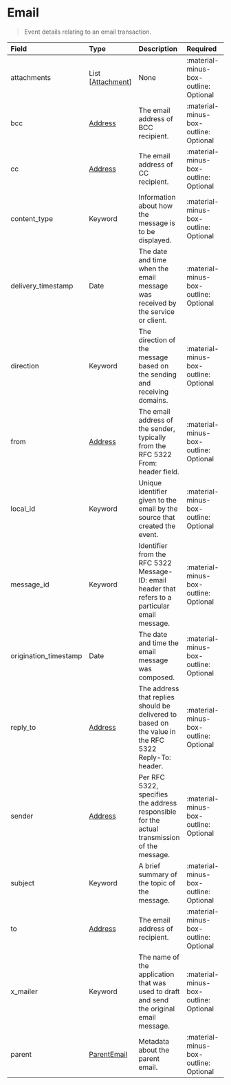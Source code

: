 [comment]: # (AUTOGENERATED MARKDOWN CONTENT)
# Email
> Event details relating to an email transaction.

| Field | Type | Description | Required | Default |
| :--- | :--- | :--- | :--- | :--- |
| attachments | List [[Attachment](/howler/odm/class/attachment)] | None | :material-minus-box-outline: Optional | `None` |
| bcc | [Address](/howler/odm/class/address) | The email address of BCC recipient. | :material-minus-box-outline: Optional | `None` |
| cc | [Address](/howler/odm/class/address) | The email address of CC recipient. | :material-minus-box-outline: Optional | `None` |
| content_type | Keyword | Information about how the message is to be displayed. | :material-minus-box-outline: Optional | `None` |
| delivery_timestamp | Date | The date and time when the email message was received by the service or client. | :material-minus-box-outline: Optional | `None` |
| direction | Keyword | The direction of the message based on the sending and receiving domains. | :material-minus-box-outline: Optional | `None` |
| from | [Address](/howler/odm/class/address) | The email address of the sender, typically from the RFC 5322 From: header field. | :material-minus-box-outline: Optional | `None` |
| local_id | Keyword | Unique identifier given to the email by the source that created the event. | :material-minus-box-outline: Optional | `None` |
| message_id | Keyword | Identifier from the RFC 5322 Message-ID: email header that refers to a particular email message. | :material-minus-box-outline: Optional | `None` |
| origination_timestamp | Date | The date and time the email message was composed. | :material-minus-box-outline: Optional | `None` |
| reply_to | [Address](/howler/odm/class/address) | The address that replies should be delivered to based on the value in the RFC 5322 Reply-To: header. | :material-minus-box-outline: Optional | `None` |
| sender | [Address](/howler/odm/class/address) | Per RFC 5322, specifies the address responsible for the actual transmission of the message. | :material-minus-box-outline: Optional | `None` |
| subject | Keyword | A brief summary of the topic of the message. | :material-minus-box-outline: Optional | `None` |
| to | [Address](/howler/odm/class/address) | The email address of recipient. | :material-minus-box-outline: Optional | `None` |
| x_mailer | Keyword | The name of the application that was used to draft and send the original email message. | :material-minus-box-outline: Optional | `None` |
| parent | [ParentEmail](/howler/odm/class/parentemail) | Metadata about the parent email. | :material-minus-box-outline: Optional | `None` |